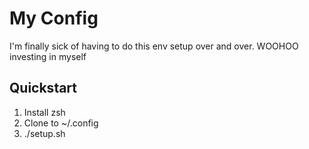 # My Config

I'm finally sick of having to do this env setup over and over. WOOHOO investing in myself


## Quickstart

1. Install zsh
2. Clone to ~/.config 
3. ./setup.sh

